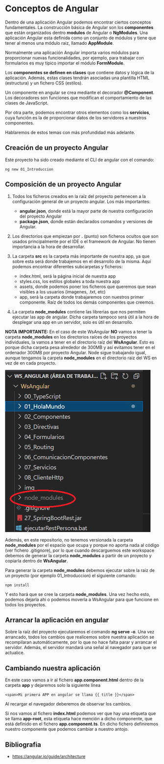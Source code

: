 
# Conceptos de Angular

Dentro de una aplicación Angular podemos encontrar ciertos conceptos fundamentales. La construcción básica de Angular son los **componentes** que están organizados dentro **modulos** de Angular o **NgModules**. Una aplicación Angular esta definida como un conjunto de módulos y tiene que tener al menos una módulo raiz, llamado **AppModule**.

Normalmente una aplicación Angular importa varios módulos para proporcionar nuevas funcionalidades, por ejemplo, para trabajar con formularios es muy tipico importar el módulo **FormModule**.

Los **componentes se definen en clases** que contiene datos y lógica de la aplicación. Además, estas clases tendrán asociadas una plantilla HTML (estructura) y un fichero CSS (estilos).

Un componente en angular se crea mediante el decorador **@Component**. Los decoradores son funciones que modifican el comportamiento de las clases de JavaScript.

Por otra parte, podemos encontrar otros elementos como los **servicios**, cuya función es la de proporcionar datos de los servidores a nuestros componentes.

Hablaremos de estos temas con más profundidad más adelante.

## Creación de un proyecto Angular

Este proyecto ha sido creado mediante el CLI de angular con el comando:

    ng new 01_Introduccion

## Composición de un proyecto Angular

1. Todos los ficheros creados en la raíz del proyecto pertenecen a la configuración general de un proyecto angular. Los más importantes:

    - <b>angular.json</b>, donde está la mayor parte de nuestra configuración del proyecto Angular
    - <b>package.json</b>, donde están declarados comandos y versiones de Angular.

2. Los directorios que empiezan por <b>.</b> (punto) son ficheros ocultos que son usados principalmente por el IDE o el framework de Angular. No tienen importancia a la hora de desarrollar.

3. La carpeta <b>src</b> es la carpeta más importante de nuestra app, ya que sobre esta será donde trabajemos en el desarrollo de la misma. Aquí podemos encontrar diferentes subcarpetas y ficheros:

    - index.html, será la página inicial de nuestra app
    - styles.css, los estilos globales a toda nuestra app
    - assets, donde podemos poner los ficheros que queremos que sean visibles a los usuarios (imagenes, .txt, etc)
    - app, será la carpeta donde trabajaremos con nuestros primer componente. Raíz de todos los demás componentes que creemos.

4. La carpeta <b>node_modules</b> contiene las librerias que nos permiten ejecutar las app de angular. Dicha carpeta tampoco será útil a la hora de desplegar una app en un servidor, solo es útil en desarrollo.

**NOTA IMPORTANTE:** En el caso de este WsAngular <b>NO</b> vamos a tener la carpeta <b>node_modules</b> en los directorios raíces de los proyectos individuales, la vamos a tener en el directorio raíz del <b>WsAngular</b>. Esto es porque dicha carpeta pesa alrededor de 300MB y así evitamos tener en el ordenador 300MB por proyecto Angular. Node sigue trabajando igual, aunque tengamos la carpeta <b>node_modules</b> en el directorio raiz del WS en vez de en cada proyecto. 

![node_modules](img/node_modules.png "node_modules")

Además, en este repositorio, no tenemos versionada la carpeta **node_modules** por el espacio que ocupa y porque no aporta nada al código (ver fichero .gitignore), por lo que cuando descarguemos este workspace debemos de generar la carpeta **node_modules** a partir de un proyecto y copiarla dentro de **WsAngular**.

Para generar la carpeta <b>node_modules</b> debemos ejecutar sobre la raiz de un proyecto (por ejemplo 01_Introduccion) el siguiente comando:

    npm install

Y esto hará que se cree la carpeta <b>node_modules</b>. Una vez hecho esto, podemos dejarla ahi o podemos moverla a WsAngular para que funcione en todos los proyectos.

## Arrancar la aplicación en angular

Sobre la raíz del proyecto ejecutaremos el comando <b>ng serve -o</b>. Una vez arrancado, todos los cambios que realicemos sobre nuestra aplicación se recompilaran automáticamente, por lo que no hace falta parar y arrancar el servidor. Además, el servidor mandará una señal al navegador para que se actualice.

## Cambiando nuestra aplicación

En este caso vamos a ir al fichero <b>app.component.html</b> dentro de la carpeta <b>app</b> y dejaremos solo la siguiente línea

    <span>Mi primera APP en angular se llama {{ title }}</span>

Al recargar el navegador deberemos de observar los cambios.

Si nos vamos al fichero <b>index.html</b> podemos ver que hay una etiqueta que se llama <b>app-root</b>, esta etiqueta hace mención a dicho componente, que está definido en el fichero <b>app.component.ts</b>. En dicho fichero definiremos nuestro componente que podemos cambiar a nuestro antojo.

## Bibliografia

- <https://angular.io/guide/architecture>